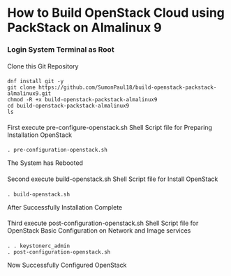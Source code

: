 # How to Build OpenStack Cloud using PackStack on Almalinux 9
#### 
### Login System Terminal as Root
####
Clone this Git Repository
####
    dnf install git -y
    git clone https://github.com/SumonPaul18/build-openstack-packstack-almalinux9.git
    chmod -R +x build-openstack-packstack-almalinux9
    cd build-openstack-packstack-almalinux9
    ls
####
First execute pre-configure-openstack.sh Shell Script file for Preparing Installation OpenStack
####
    . pre-configuration-openstack.sh
The System has Rebooted
####
Second execute build-openstack.sh Shell Script file for Install OpenStack
####
    . build-openstack.sh
After Successfully Installation Complete
####
Third execute post-configuration-openstack.sh Shell Script file for OpenStack Basic Configuration on Network and Image services
####
    . . keystonerc_admin
    . post-configuration-openstack.sh
Now Successfully Configured OpenStack 
